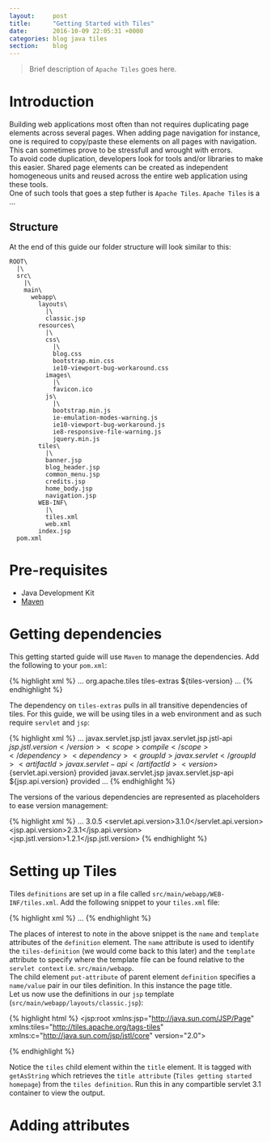 ```yaml
---
layout:     post
title:      "Getting Started with Tiles"
date:       2016-10-09 22:05:31 +0000
categories: blog java tiles
section:    blog
---
```

> Brief description of `Apache Tiles` goes here.

# Introduction
Building web applications most often than not requires duplicating page elements across several pages. When adding page navigation
for instance, one is required to copy/paste these elements on all pages with navigation. This can sometimes prove to be stressfull
and wrought with errors.  
To avoid code duplication, developers look for tools and/or libraries to make this easier. Shared page elements can be created as
independent homogeneous units and reused across the entire web application using these tools.  
One of such tools that goes a step futher is `Apache Tiles`. `Apache Tiles` is a ...

## Structure
At the end of this guide our folder structure will look similar to this:

```
ROOT\
  |\
  src\
    |\
    main\
      webapp\
        layouts\
          |\
          classic.jsp
        resources\
          |\
          css\
            |\
            blog.css
            bootstrap.min.css
            ie10-viewport-bug-workaround.css
          images\
            |\
            favicon.ico
          js\
            |\
            bootstrap.min.js
            ie-emulation-modes-warning.js
            ie10-viewport-bug-workaround.js
            ie8-responsive-file-warning.js
            jquery.min.js
        tiles\
          |\
          banner.jsp
          blog_header.jsp
          common_menu.jsp
          credits.jsp
          home_body.jsp
          navigation.jsp
        WEB-INF\
          |\
          tiles.xml
          web.xml
        index.jsp
  pom.xml
```


# Pre-requisites
- Java Development Kit  
- [Maven][]

# Getting dependencies
This getting started guide will use `Maven` to manage the dependencies. Add the following to your `pom.xml`:

{% highlight xml %}
<dependencies>
  ...
  <dependency>
    <groupId>org.apache.tiles</groupId>
    <artifactId>tiles-extras</artifactId>
    <version>${tiles-version}</version>
  </dependency>
  ...
</dependencies>
{% endhighlight %}

The dependency on `tiles-extras` pulls in all transitive dependencies of tiles. For this guide, we will be using tiles in a web
environment and as such require `servlet` and `jsp`:

{% highlight xml %}
<dependencies>
  ...
  <dependency>
    <groupId>javax.servlet.jsp.jstl</groupId>
    <artifactId>javax.servlet.jsp.jstl-api</artifactId>
    <version>${jsp.jstl.version}</version>
    <scope>compile</scope>
  </dependency>
  <dependency>
    <groupId>javax.servlet</groupId>
    <artifactId>javax.servlet-api</artifactId>
    <version>${servlet.api.version}</version>
    <scope>provided</scope>
  </dependency>
  <dependency>
    <groupId>javax.servlet.jsp</groupId>
    <artifactId>javax.servlet.jsp-api</artifactId>
    <version>${jsp.api.version}</version>
    <scope>provided</scope>
  </dependency>
  ...
</dependencies>
{% endhighlight %}

The versions of the various dependencies are represented as placeholders to ease version management:

{% highlight xml %}
<properties>
  ...
  <tiles-version>3.0.5</tiles-version>
  <servlet.api.version>3.1.0</servlet.api.version>
  <jsp.api.version>2.3.1</jsp.api.version>
  <jsp.jstl.version>1.2.1</jsp.jstl.version>
</properties>
{% endhighlight %}

# Setting up Tiles
Tiles `definitions` are set up in a file called `src/main/webapp/WEB-INF/tiles.xml`. Add the following snippet to your `tiles.xml`
file:

{% highlight xml %}
<tiles-definitions>
  <definition name="myapp.homepage" template="/layouts/classic.jsp">
    <put-attribute name="title" value="Tiles getting started homepage" />
    ...
  </definition>
</tiles-definitions>
{% endhighlight %}

The places of interest to note in the above snippet is the `name` and `template` attributes of the `definition` element. The `name`
attribute is used to identify the `tiles-definition` (we would come back to this later) and the `template` attribute to specify 
where the template file can be found relative to the `servlet context` i.e. `src/main/webapp`.  
The child element `put-attribute` of parent element `definition` specifies a `name/value` pair in our tiles definition. In this
instance the page title.  
Let us now use the definitions in our `jsp` template (`src/main/webapp/layouts/classic.jsp`):

{% highlight html %}
<jsp:root xmlns:jsp="http://java.sun.com/JSP/Page"
  xmlns:tiles="http://tiles.apache.org/tags-tiles"
  xmlns:c="http://java.sun.com/jsp/jstl/core" version="2.0">

<head>
  <c:url value="/resources/images/favicon.ico" var="faviconurl" />
  <link rel="icon" href="${faviconurl}" />
  <title><tiles:getAsString name="title" /></title>
</head>
{% endhighlight %}

Notice the `tiles` child element within the `title` element. It is tagged with `getAsString` which retrieves the `title attribute`
(`Tiles getting started homepage`) from the `tiles definition`. Run this in any compartible servlet 3.1 container to view the 
output.

# Adding attributes


[Maven]: http://maven.apache.org
